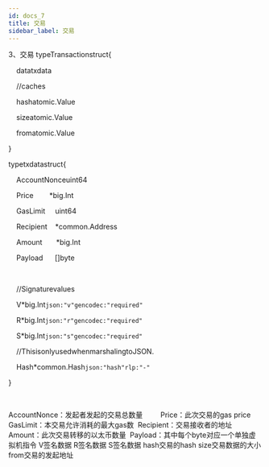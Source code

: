 ```yaml
---
id: docs_7
title: 交易
sidebar_label: 交易
---
```


3、交易
typeTransactionstruct{

    datatxdata

    //caches

    hashatomic.Value

    sizeatomic.Value

    fromatomic.Value

}

typetxdatastruct{

    AccountNonceuint64         

    Price        *big.Int       

    GasLimit     uint64         

    Recipient    *common.Address

    Amount       *big.Int       

    Payload      []byte         

 

    //Signaturevalues

    V*big.Int`json:"v"gencodec:"required"`

    R*big.Int`json:"r"gencodec:"required"`

    S*big.Int`json:"s"gencodec:"required"`



    //ThisisonlyusedwhenmarshalingtoJSON.

    Hash*common.Hash`json:"hash"rlp:"-"`

}

 

AccountNonce：发起者发起的交易总数量        
Price：此次交易的gas price
GasLimit：本交易允许消耗的最大gas数 
Recipient：交易接收者的地址
Amount：此次交易转移的以太币数量 
Payload：其中每个byte对应一个单独虚拟机指令
V签名数据
R签名数据
S签名数据
hash交易的hash
size交易数据的大小
from交易的发起地址

